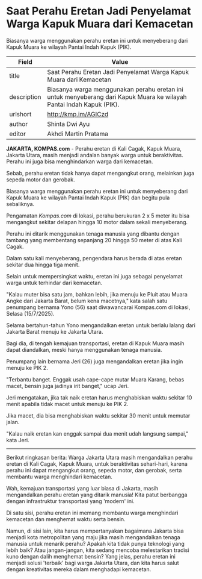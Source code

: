 # Saat Perahu Eretan Jadi Penyelamat Warga Kapuk Muara dari Kemacetan

Biasanya warga menggunakan perahu eretan ini untuk menyeberang dari Kapuk Muara ke wilayah Pantai Indah Kapuk (PIK).

| Field       | Value                                                       |
|-------------|-------------------------------------------------------------|
| title       | Saat Perahu Eretan Jadi Penyelamat Warga Kapuk Muara dari Kemacetan |
| description | Biasanya warga menggunakan perahu eretan ini untuk menyeberang dari Kapuk Muara ke wilayah Pantai Indah Kapuk (PIK). |
| urlshort    | http://kmp.im/AGICzd |
| author      | Shinta Dwi Ayu |
| editor      | Akhdi Martin Pratama |

**JAKARTA, KOMPAS.com** - Perahu eretan di Kali Cagak, Kapuk Muara, Jakarta Utara, masih menjadi andalan banyak warga untuk beraktivitas. Perahu ini juga bisa menghindarkan warga dari kemacetan.

Sebab, perahu eretan tidak hanya dapat mengangkut orang, melainkan juga sepeda motor dan gerobak.

Biasanya warga menggunakan perahu eretan ini untuk menyeberang dari Kapuk Muara ke wilayah Pantai Indah Kapuk (PIK) dan begitu pula sebaliknya.

Pengamatan *Kompas.com* di lokasi, perahu berukuran 2 x 5 meter itu bisa mengangkut sekitar delapan hingga 10 motor dalam sekali menyeberang.

Perahu ini ditarik menggunakan tenaga manusia yang dibantu dengan tambang yang membentang sepanjang 20 hingga 50 meter di atas Kali Cagak.

Dalam satu kali menyeberang, pengendara harus berada di atas eretan sekitar dua hingga tiga menit.

Selain untuk mempersingkat waktu, eretan ini juga sebagai penyelamat warga untuk terhindar dari kemacetan.

\"Kalau muter bisa satu jam, bahkan lebih, jika menuju ke Pluit atau Muara Angke dari Jakarta Barat, belum kena macetnya,\" kata salah satu penumpang bernama Yono (56) saat diwawancarai Kompas.com di lokasi, Selasa (15/7/2025).

Selama bertahun-tahun Yono mengandalkan eretan untuk berlalu lalang dari Jakarta Barat menuju ke Jakarta Utara.

Bagi dia, di tengah kemajuan transportasi, eretan di Kapuk Muara masih dapat diandalkan, meski hanya menggunakan tenaga manusia.

Penumpang lain bernama Jeri (26) juga mengandalkan eretan jika ingin menuju ke PIK 2.

\"Terbantu banget. Enggak usah cape-cape mutar Muara Karang, bebas macet, bensin juga jadinya irit banget,\" ucap Jeri.

Jeri mengatakan, jika tak naik eretan harus menghabiskan waktu sekitar 10 menit apabila tidak macet untuk menuju ke PIK 2.

Jika macet, dia bisa menghabiskan waktu sekitar 30 menit untuk memutar jalan.

\"Kalau naik eretan kan enggak sampai dua menit udah langsung sampai,\" kata Jeri.

---
Berikut ringkasan berita: Warga Jakarta Utara masih mengandalkan perahu eretan di Kali Cagak, Kapuk Muara, untuk beraktivitas sehari-hari, karena perahu ini dapat mengangkut orang, sepeda motor, dan gerobak, serta membantu warga menghindari kemacetan.



Wah, kemajuan transportasi yang luar biasa di Jakarta, masih mengandalkan perahu eretan yang ditarik manusia! Kita patut berbangga dengan infrastruktur transportasi yang 'modern' ini.

 Di satu sisi, perahu eretan ini memang membantu warga menghindari kemacetan dan menghemat waktu serta bensin.

 Namun, di sisi lain, kita harus mempertanyakan bagaimana Jakarta bisa menjadi kota metropolitan yang maju jika masih mengandalkan tenaga manusia untuk menarik perahu? Apakah kita tidak punya teknologi yang lebih baik? Atau jangan-jangan, kita sedang mencoba melestarikan tradisi kuno dengan dalih menghemat bensin? Yang jelas, perahu eretan ini menjadi solusi 'terbaik' bagi warga Jakarta Utara, dan kita harus salut dengan kreativitas mereka dalam menghadapi kemacetan.
